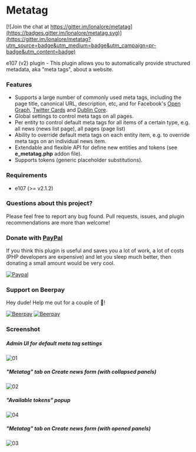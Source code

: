 # Metatag

[![Join the chat at https://gitter.im/lonalore/metatag](https://badges.gitter.im/lonalore/metatag.svg)](https://gitter.im/lonalore/metatag?utm_source=badge&utm_medium=badge&utm_campaign=pr-badge&utm_content=badge)

e107 (v2) plugin - This plugin allows you to automatically provide structured metadata, aka "meta tags", about a website.

### Features

- Supports a large number of commonly used meta tags, including the page title, canonical URL, description, etc, and for Facebook's [Open Graph](http://ogp.me/), [Twitter Cards](https://dev.twitter.com/docs/cards) and [Dublin Core](http://dublincore.org/documents/dces/).
- Global settings to control meta tags on all pages.
- Per entity to control default meta tags for all items of a certain type, e.g. all news (news list page), all pages (page list)
- Ability to override default meta tags on each entity item, e.g. to override meta tags on an individual news item.
- Extendable and flexible API for define new entities and tokens (see **e_metatag.php** addon file).
- Supports tokens (generic placeholder substitutions).

### Requirements

- e107 (>= v2.1.2)

### Questions about this project?

Please feel free to report any bug found. Pull requests, issues, and plugin recommendations are more than welcome!

### Donate with [PayPal](https://www.paypal.com/cgi-bin/webscr?cmd=_s-xclick&hosted_button_id=PQYDBAMQ3D2UG)

If you think this plugin is useful and saves you a lot of work, a lot of costs (PHP developers are expensive) and let you sleep much better, then donating a small amount would be very cool.

[![Paypal](https://www.paypalobjects.com/en_US/i/btn/btn_donateCC_LG.gif)](https://www.paypal.com/cgi-bin/webscr?cmd=_s-xclick&hosted_button_id=PQYDBAMQ3D2UG)

### Support on Beerpay
Hey dude! Help me out for a couple of :beers:!

[![Beerpay](https://beerpay.io/lonalore/metatag/badge.svg?style=beer-square)](https://beerpay.io/lonalore/metatag)  [![Beerpay](https://beerpay.io/lonalore/metatag/make-wish.svg?style=flat-square)](https://beerpay.io/lonalore/metatag?focus=wish)

### Screenshot

##### Admin UI for default meta tag settings

![01](https://www.dropbox.com/s/w26wbr4q5l4ga0q/metatag01.png?dl=1)

##### "Metatag" tab on Create news form (with collapsed panels)

![02](https://www.dropbox.com/s/kb1du104uioos3f/metatag02.png?dl=1)

##### "Available tokens" popup

![04](https://www.dropbox.com/s/3a80z0v8fadyveb/metatag04.png?dl=1)

##### "Metatag" tab on Create news form (with opened panels)

![03](https://www.dropbox.com/s/vof9qw9xowgqlnh/metatag03.png?dl=1)
